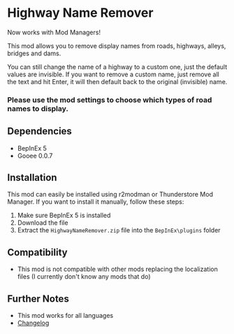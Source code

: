 # Highway Name Remover

Now works with Mod Managers!

This mod allows you to remove display names from roads, highways, alleys, bridges and dams.

You can still change the name of a highway to a custom one, just the default values are invisible. If you want to remove a custom name, just remove all the text and hit Enter, it will then default back to the original (invisible) name.

### Please use the mod settings to choose which types of road names to display.

## Dependencies

- BepInEx 5
- Gooee 0.0.7

## Installation

This mod can easily be installed using r2modman or Thunderstore Mod Manager. If you want to install it manually, follow these steps:

1. Make sure BepInEx 5 is installed
2. Download the file
3. Extract the `HighwayNameRemover.zip` file into the `BepInEx\plugins` folder

## Compatibility
- This mod is not compatible with other mods replacing the localization files (I currently don't know any mods that do)

## Further Notes
- This mod works for all languages
- [Changelog](https://github.com/kosch104/CS2-HighwayNameRemover/blob/main/CHANGELOG.md)



